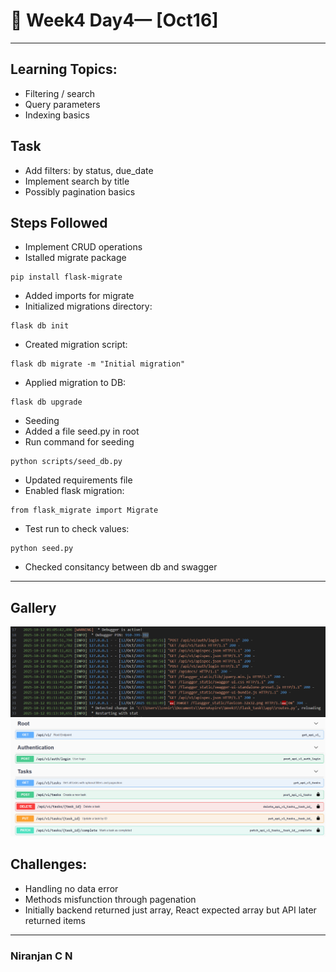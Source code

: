 # 📝 Week4 Day4— [Oct16]

---

## Learning Topics:
-   Filtering / search
-   Query parameters
-   Indexing basics
## Task
-	Add filters: by status, due_date
-   Implement search by title
-   Possibly pagination basics

## Steps Followed

-   Implement CRUD operations
-   Istalled migrate package
```
pip install flask-migrate
```
-   Added imports for migrate
-   Initialized migrations directory:
```
flask db init
```
-   Created migration script:
```
flask db migrate -m "Initial migration"
```
-   Applied migration to DB:
```
flask db upgrade
```
-   Seeding 
-   Added a file seed.py in root 
-   Run command for seeding
```
python scripts/seed_db.py
``` 
-   Updated requirements file
-   Enabled flask migration:
```
from flask_migrate import Migrate
```
-   Test run to check values:
```
python seed.py
```
-   Checked consitancy between db and swagger
---

## Gallery

![Screenshot 1](./images/image1.png)
![Screenshot 2](./images/image2.png)

## Challenges:
-   Handling no data error
-   Methods misfunction through pagenation
-   Initially backend returned just array, React expected array but API later returned items

---
### Niranjan C N